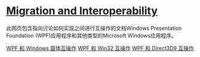 # [Migration and Interoperability](https://docs.microsoft.com/en-us/dotnet/framework/wpf/advanced/migration-and-interoperability)

此网页包含指向讨论如何实现之间进行互操作的文档Windows Presentation Foundation (WPF)应用程序和其他类型的Microsoft Windows应用程序。

[WPF 和 Windows 窗体互操作](https://docs.microsoft.com/zh-cn/dotnet/framework/wpf/advanced/wpf-and-windows-forms-interoperation)
[WPF 和 Win32 互操作](https://docs.microsoft.com/zh-cn/dotnet/framework/wpf/advanced/wpf-and-win32-interoperation)
[WPF 和 Direct3D9 互操作](https://docs.microsoft.com/zh-cn/dotnet/framework/wpf/advanced/wpf-and-direct3d9-interoperation)